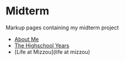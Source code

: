# Midterm
Markup pages containing my midterm project
* [About Me](https://github.com/kgldd4/Midterm/blob/013d7ac09ee3614eddb91c10734b159b09e3e9a2/markup%20page%20one.md)
* [The Highschool Years](https://github.com/kgldd4/Midterm/blob/3ebcb0d8363980e12c500295e34f104daa99dd3a/The%20Highschool%20Years.md)
* [Life at Mizzou](life at mizzou)
